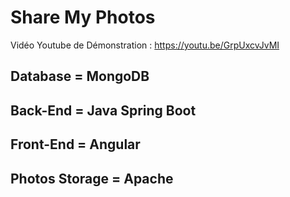 # Share My Photos

Vidéo Youtube de Démonstration : https://youtu.be/GrpUxcvJvMI

## Database = MongoDB

## Back-End = Java Spring Boot

## Front-End = Angular

## Photos Storage = Apache